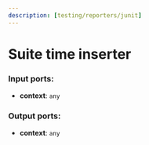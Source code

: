 ```yaml
---
description: [testing/reporters/junit]
---
```


# Suite time inserter

### Input ports:

* __context__: ` any `

### Output ports:

* __context__: ` any `

